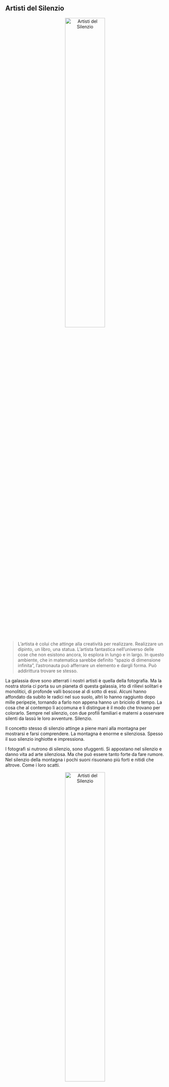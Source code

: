 ## Artisti del Silenzio

<p align="center">
    <img width="50%" src="../EL_05356.webp" alt="Artisti del Silenzio"/>
</p>

> L’artista è colui che attinge alla creatività per realizzare. Realizzare un dipinto, un libro, una statua. L’artista fantastica nell’universo delle cose che non esistono ancora, lo esplora in lungo e in largo. In questo ambiente, che in matematica sarebbe definito “spazio di dimensione infinita”, l’astronauta può afferrare un elemento e dargli forma. Può addirittura trovare se stesso. 

La galassia dove sono atterrati i nostri artisti è quella della fotografia. Ma la nostra storia ci porta su un pianeta di questa galassia, irto di rilievi solitari e monolitici, di profonde valli boscose al di sotto di essi. Alcuni hanno affondato da subito le radici nel suo suolo, altri lo hanno raggiunto dopo mille peripezie, tornando a farlo non appena hanno un briciolo di tempo. La cosa che al contempo li accomuna e li distingue è il modo che trovano per colorarlo. Sempre nel silenzio, con due profili familiari e materni a osservare silenti da lassù le loro avventure. 
Silenzio. 

Il concetto stesso di silenzio attinge a piene mani alla montagna per mostrarsi e farsi comprendere. La montagna è enorme e silenziosa. Spesso il suo silenzio inghiotte e impressiona. 

I fotografi si nutrono di silenzio, sono sfuggenti. Si appostano nel silenzio e danno vita ad arte silenziosa. Ma che può essere tanto forte da fare rumore. Nel silenzio della montagna i pochi suoni risuonano più forti e nitidi che altrove. Come i loro scatti.

<p align="center">
    <a href="https://www.youtube.com/watch?v=aSusVOi96zE&t=917s">
        <img width="50%" src="../video_artisti.jpg" alt="Artisti del Silenzio"/>
    </a>
</p>

